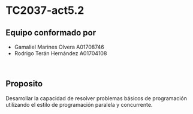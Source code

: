 # TC2037-act5.2

## Equipo conformado por
- Gamaliel Marines Olvera A01708746
- Rodrigo Terán Hernández A01704108

<br>

## Proposito
Desarrollar la capacidad de resolver problemas básicos de programación utilizando el estilo de programación paralela y concurrente.

